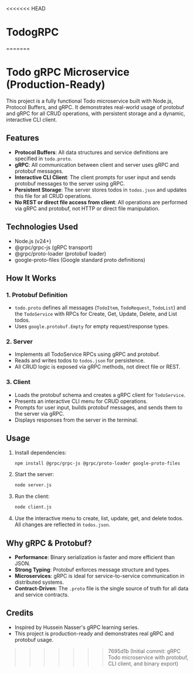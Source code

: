 <<<<<<< HEAD
# TodogRPC
=======
# Todo gRPC Microservice (Production-Ready)

This project is a fully functional Todo microservice built with Node.js, Protocol Buffers, and gRPC. It demonstrates real-world usage of protobuf and gRPC for all CRUD operations, with persistent storage and a dynamic, interactive CLI client.

## Features
- **Protocol Buffers**: All data structures and service definitions are specified in `todo.proto`.
- **gRPC**: All communication between client and server uses gRPC and protobuf messages.
- **Interactive CLI Client**: The client prompts for user input and sends protobuf messages to the server using gRPC.
- **Persistent Storage**: The server stores todos in `todos.json` and updates this file for all CRUD operations.
- **No REST or direct file access from client**: All operations are performed via gRPC and protobuf, not HTTP or direct file manipulation.

## Technologies Used
- Node.js (v24+)
- @grpc/grpc-js (gRPC transport)
- @grpc/proto-loader (protobuf loader)
- google-proto-files (Google standard proto definitions)

## How It Works
### 1. Protobuf Definition
- `todo.proto` defines all messages (`TodoItem`, `TodoRequest`, `TodoList`) and the `TodoService` with RPCs for Create, Get, Update, Delete, and List todos.
- Uses `google.protobuf.Empty` for empty request/response types.

### 2. Server
- Implements all TodoService RPCs using gRPC and protobuf.
- Reads and writes todos to `todos.json` for persistence.
- All CRUD logic is exposed via gRPC methods, not direct file or REST.

### 3. Client
- Loads the protobuf schema and creates a gRPC client for `TodoService`.
- Presents an interactive CLI menu for CRUD operations.
- Prompts for user input, builds protobuf messages, and sends them to the server via gRPC.
- Displays responses from the server in the terminal.

## Usage
1. Install dependencies:
   ```sh
   npm install @grpc/grpc-js @grpc/proto-loader google-proto-files
   ```
2. Start the server:
   ```sh
   node server.js
   ```
3. Run the client:
   ```sh
   node client.js
   ```
4. Use the interactive menu to create, list, update, get, and delete todos. All changes are reflected in `todos.json`.

## Why gRPC & Protobuf?
- **Performance**: Binary serialization is faster and more efficient than JSON.
- **Strong Typing**: Protobuf enforces message structure and types.
- **Microservices**: gRPC is ideal for service-to-service communication in distributed systems.
- **Contract-Driven**: The `.proto` file is the single source of truth for all data and service contracts.

## Credits
- Inspired by Hussein Nasser's gRPC learning series.
- This project is production-ready and demonstrates real gRPC and protobuf usage.
>>>>>>> 7695d1b (Initial commit: gRPC Todo microservice with protobuf, CLI client, and binary export)
